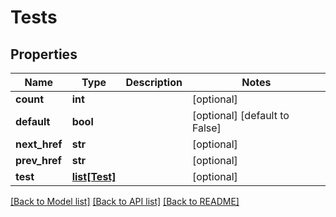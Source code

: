 # Tests

## Properties
Name | Type | Description | Notes
------------ | ------------- | ------------- | -------------
**count** | **int** |  | [optional] 
**default** | **bool** |  | [optional] [default to False]
**next_href** | **str** |  | [optional] 
**prev_href** | **str** |  | [optional] 
**test** | [**list[Test]**](Test.md) |  | [optional] 

[[Back to Model list]](../README.md#documentation-for-models) [[Back to API list]](../README.md#documentation-for-api-endpoints) [[Back to README]](../README.md)


